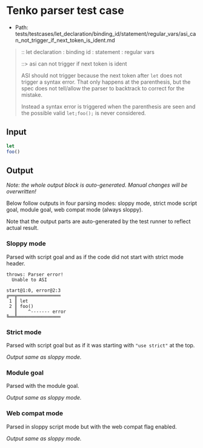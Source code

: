 # Tenko parser test case

- Path: tests/testcases/let_declaration/binding_id/statement/regular_vars/asi_can_not_trigger_if_next_token_is_ident.md

> :: let declaration : binding id : statement : regular vars
>
> ::> asi can not trigger if next token is ident
>
> ASI should not trigger because the next token after `let` does not trigger a syntax error. That only happens at the parenthesis, but the spec does not tell/allow the parser to backtrack to correct for the mistake.
>
> Instead a syntax error is triggered when the parenthesis are seen and the possible valid `let;foo();` is never considered.

## Input

`````js
let
foo()
`````

## Output

_Note: the whole output block is auto-generated. Manual changes will be overwritten!_

Below follow outputs in four parsing modes: sloppy mode, strict mode script goal, module goal, web compat mode (always sloppy).

Note that the output parts are auto-generated by the test runner to reflect actual result.

### Sloppy mode

Parsed with script goal and as if the code did not start with strict mode header.

`````
throws: Parser error!
  Unable to ASI

start@1:0, error@2:3
╔══╦════════════════
 1 ║ let
 2 ║ foo()
   ║    ^------- error
╚══╩════════════════

`````

### Strict mode

Parsed with script goal but as if it was starting with `"use strict"` at the top.

_Output same as sloppy mode._

### Module goal

Parsed with the module goal.

_Output same as sloppy mode._

### Web compat mode

Parsed in sloppy script mode but with the web compat flag enabled.

_Output same as sloppy mode._
